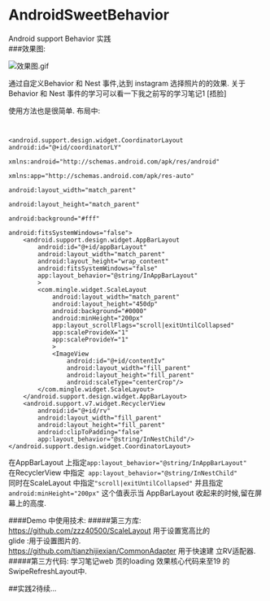 # AndroidSweetBehavior
Android support Behavior 实践   
###效果图:    


![效果图.gif](http://upload-images.jianshu.io/upload_images/166866-b243d27707cc6d4b.gif?imageMogr2/auto-orient/strip)


通过自定义Behavior 和 Nest 事件,达到 instagram 选择照片的的效果.
关于Behavior 和 Nest 事件的学习可以看一下我之前写的学习笔记1 [捂脸]

使用方法也是很简单.
布局中:
~~~


<android.support.design.widget.CoordinatorLayout android:id="@+id/coordinatorLY"
                                                 xmlns:android="http://schemas.android.com/apk/res/android"
                                                 xmlns:app="http://schemas.android.com/apk/res-auto"
                                                 android:layout_width="match_parent"
                                                 android:layout_height="match_parent"
                                                 android:background="#fff"
                                                 android:fitsSystemWindows="false">
    <android.support.design.widget.AppBarLayout
        android:id="@+id/appBarLayout"
        android:layout_width="match_parent"
        android:layout_height="wrap_content"
        android:fitsSystemWindows="false"
        app:layout_behavior="@string/InAppBarLayout"
        >
        <com.mingle.widget.ScaleLayout
            android:layout_width="match_parent"
            android:layout_height="450dp"
            android:background="#0000"
            android:minHeight="200px"
            app:layout_scrollFlags="scroll|exitUntilCollapsed"
            app:scaleProvideX="1"
            app:scaleProvideY="1"
            >
            <ImageView
                android:id="@+id/contentIv"
                android:layout_width="fill_parent"
                android:layout_height="fill_parent"
                android:scaleType="centerCrop"/>
        </com.mingle.widget.ScaleLayout>
    </android.support.design.widget.AppBarLayout>
    <android.support.v7.widget.RecyclerView
        android:id="@+id/rv"
        android:layout_width="fill_parent"
        android:layout_height="fill_parent"
        android:clipToPadding="false"
        app:layout_behavior="@string/InNestChild"/>
</android.support.design.widget.CoordinatorLayout>
~~~

在AppBarLayout 上指定`app:layout_behavior="@string/InAppBarLayout"`     
在RecyclerView 中指定` app:layout_behavior="@string/InNestChild"`   
同时在ScaleLayout 中指定`"scroll|exitUntilCollapsed"`
并且指定`android:minHeight="200px"`
这个值表示当 AppBarLayout 收起来的时候,留在屏幕上的高度.   





####Demo 中使用技术:
#####第三方库:
https://github.com/zzz40500/ScaleLayout   用于设置宽高比的   
glide :用于设置图片的.   
https://github.com/tianzhijiexian/CommonAdapter 用于快速建  立RV适配器.   
#####第三方代码:
学习笔记web 页的loading 效果核心代码来至19 的SwipeRefreshLayout中.






##实践2待续...   
